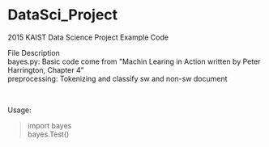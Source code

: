 # DataSci_Project
2015 KAIST Data Science Project Example Code

File Description<br>
bayes.py: Basic code come from "Machin Learing in Action written by Peter Harrington, Chapter 4"<br>
preprocessing: Tokenizing and classify sw and non-sw document<br>

<br>

Usage:

> import bayes<br>
> bayes.Test()


